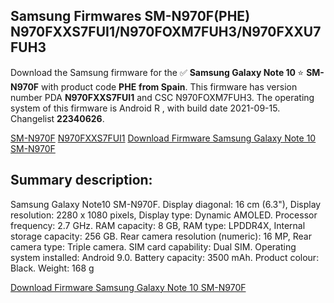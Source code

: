 <h2>Samsung Firmwares SM-N970F(PHE) N970FXXS7FUI1/N970FOXM7FUH3/N970FXXU7FUH3</h2>
Download the Samsung firmware for the ✅ <strong>Samsung Galaxy Note 10 </strong> ⭐ <strong>SM-N970F</strong> with product code <strong>PHE</strong> <strong> from Spain</strong>. This firmware has version number PDA <strong>N970FXXS7FUI1</strong> and CSC N970FOXM7FUH3. The operating system of this firmware is Android R , with build date 2021-09-15. Changelist <strong>22340626</strong>.


[SM-N970F](https://samfirm.shop/samsung/model/SM-N970F)
[N970FXXS7FUI1](https://samfirm.shop/samsung/pda/N970FXXS7FUI1)
[Download Firmware Samsung Galaxy Note 10 SM-N970F](https://samfirm.shop/samsung/firmware/456569)
<h2>Summary description:</h2>
<p>Samsung Galaxy Note10 SM-N970F. Display diagonal: 16 cm (6.3"), Display resolution: 2280 x 1080 pixels, Display type: Dynamic AMOLED. Processor frequency: 2.7 GHz. RAM capacity: 8 GB, RAM type: LPDDR4X, Internal storage capacity: 256 GB. Rear camera resolution (numeric): 16 MP, Rear camera type: Triple camera. SIM card capability: Dual SIM. Operating system installed: Android 9.0. Battery capacity: 3500 mAh. Product colour: Black. Weight: 168 g</p>


[Download Firmware Samsung Galaxy Note 10 SM-N970F](https://samfirm.shop/samsung/firmware/456569)
